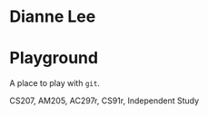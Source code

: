 # Dianne Lee
# Playground

A place to play with `git`.

CS207, AM205, AC297r, CS91r, Independent Study
